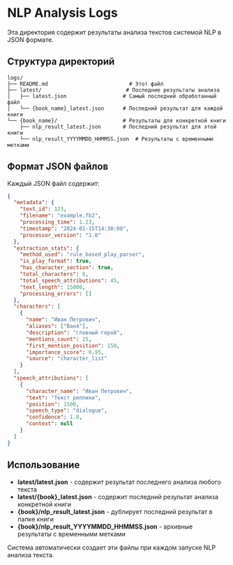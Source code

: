 # NLP Analysis Logs

Эта директория содержит результаты анализа текстов системой NLP в JSON формате.

## Структура директорий

```
logs/
├── README.md                          # Этот файл
├── latest/                           # Последние результаты анализа
│   ├── latest.json                  # Самый последний обработанный файл
│   └── {book_name}_latest.json      # Последний результат для каждой книги
└── {book_name}/                     # Результаты для конкретной книги
    ├── nlp_result_latest.json       # Последний результат для этой книги
    └── nlp_result_YYYYMMDD_HHMMSS.json  # Результаты с временными метками
```

## Формат JSON файлов

Каждый JSON файл содержит:

```json
{
  "metadata": {
    "text_id": 123,
    "filename": "example.fb2",
    "processing_time": 1.23,
    "timestamp": "2024-01-15T14:30:00",
    "processor_version": "1.0"
  },
  "extraction_stats": {
    "method_used": "rule_based_play_parser",
    "is_play_format": true,
    "has_character_section": true,
    "total_characters": 8,
    "total_speech_attributions": 45,
    "text_length": 15000,
    "processing_errors": []
  },
  "characters": [
    {
      "name": "Иван Петрович",
      "aliases": ["Ваня"],
      "description": "главный герой",
      "mentions_count": 25,
      "first_mention_position": 150,
      "importance_score": 0.95,
      "source": "character_list"
    }
  ],
  "speech_attributions": [
    {
      "character_name": "Иван Петрович",
      "text": "Текст реплики",
      "position": 1500,
      "speech_type": "dialogue",
      "confidence": 1.0,
      "context": null
    }
  ]
}
```

## Использование

- **latest/latest.json** - содержит результат последнего анализа любого текста
- **latest/{book}_latest.json** - содержит последний результат анализа конкретной книги  
- **{book}/nlp_result_latest.json** - дублирует последний результат в папке книги
- **{book}/nlp_result_YYYYMMDD_HHMMSS.json** - архивные результаты с временными метками

Система автоматически создает эти файлы при каждом запуске NLP анализа текста.